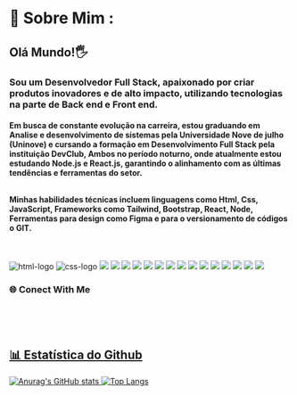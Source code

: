 <h1> 💫  Sobre Mim :</h1>

<h2> Olá Mundo!🖐</h1>

<h3>Sou um Desenvolvedor Full Stack, apaixonado por criar produtos inovadores e de alto impacto, utilizando tecnologias na parte de Back end e Front end. </h2>

<h4>Em busca de constante evolução na carreira, estou graduando em Analise e desenvolvimento de sistemas pela Universidade Nove de julho (Uninove) e cursando a formação em Desenvolvimento Full Stack pela instituição DevClub, Ambos no período noturno, onde atualmente estou estudando Node.js e React.js, garantindo o alinhamento com as últimas tendências e ferramentas do setor.
  <br>
    <br>

Minhas habilidades técnicas incluem linguagens como Html, Css, JavaScript, Frameworks como Tailwind, Bootstrap, React, Node, Ferramentas para design como Figma e para o versionamento de códigos o GIT.
 </h3>
<br>

<img src="https://img.shields.io/badge/HTML5-E34F26?style=for-the-badge&logo=html5&logoColor=white" alt= "html-logo" /> <img src="https://img.shields.io/badge/CSS3-1572B6?style=for-the-badge&logo=css3&logoColor=white" alt = "css-logo" /> <img src="https://img.shields.io/badge/JavaScript-F7DF1E?style=for-the-badge&logo=javascript&logoColor=black"> <img src="https://img.shields.io/badge/Figma-F24E1E?style=for-the-badge&logo=figma&logoColor=white"> <img src="https://img.shields.io/badge/GIT-E44C30?style=for-the-badge&logo=git&logoColor=white"> <img src="https://img.shields.io/badge/GitHub-100000?style=for-the-badge&logo=github&logoColor=white"> <img src="https://img.shields.io/badge/Node.js-43853D?style=for-the-badge&logo=node.js&logoColor=white"> <img src="https://img.shields.io/badge/TypeScript-007ACC?style=for-the-badge&logo=typescript&logoColor=white"> <img src="https://img.shields.io/badge/React-20232A?style=for-the-badge&logo=react&logoColor=61DAFB"> <img src="https://img.shields.io/badge/Tailwind_CSS-38B2AC?style=for-the-badge&logo=tailwind-css&logoColor=white"> <img src="https://img.shields.io/badge/Bootstrap-563D7C?style=for-the-badge&logo=bootstrap&logoColor=white"> <img src="https://img.shields.io/badge/Express.js-404D59?style=for-the-badge"> <img src="https://img.shields.io/badge/Netlify-00C7B7?style=for-the-badge&logo=netlify&logoColor=white"> <img src="https://img.shields.io/badge/Vercel-000000?style=for-the-badge&logo=vercel&logoColor=white"> <img src="https://img.shields.io/badge/Sass-CC6699?style=for-the-badge&logo=sass&logoColor=white"> <img src="https://img.shields.io/badge/styled--components-DB7093?style=for-the-badge&logo=styled-components&logoColor=white"> <img src="https://img.shields.io/badge/jQuery-0769AD?style=for-the-badge&logo=jquery&logoColor=white">

### 🌐 Conect With Me
<br>
  
<a href ="https://www.linkedin.com/in/weslley-silva-rocha-0740aa169/ ">
<img align="left" alt "logo-linkedin" widht="22px" src= "https://img.shields.io/badge/LinkedIn-0077B5?style=for-the-badge&logo=linkedin&logoColor=white" />
<a/>
<a href= "https://mail.google.com/mail/u/0/?tab=rm&ogbl#inbox">
<img align="left" alt "logo-email" widht="22px" src= "https://img.shields.io/badge/Gmail-D14836?style=for-the-badge&logo=gmail&logoColor=white" />
</a>
<a href="https://wa.me/5511995069685">
<img align="left" alt "logo-whatsapp" src= "https://img.shields.io/badge/WhatsApp-25D366?style=for-the-badge&logo=whatsapp&logoColor=white" />

</p>
<br>
<h2>📊 Estatística do Github</h2>


![Anurag's GitHub stats](https://github-readme-stats.vercel.app/api?username=Weslley-silva23&theme=blue-green)       ![Top Langs](https://github-readme-stats.vercel.app/api/top-langs/?username=Weslley-silva23&theme=blue-green)




